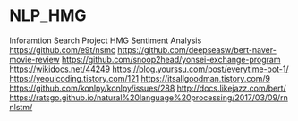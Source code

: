 # NLP_HMG
Inforamtion Search Project
HMG Sentiment Analysis
https://github.com/e9t/nsmc
https://github.com/deepseasw/bert-naver-movie-review
https://github.com/snoop2head/yonsei-exchange-program
https://wikidocs.net/44249
https://blog.yourssu.com/post/everytime-bot-1/
https://yeoulcoding.tistory.com/121
https://itsallgoodman.tistory.com/9
https://github.com/konlpy/konlpy/issues/288
http://docs.likejazz.com/bert/
https://ratsgo.github.io/natural%20language%20processing/2017/03/09/rnnlstm/
